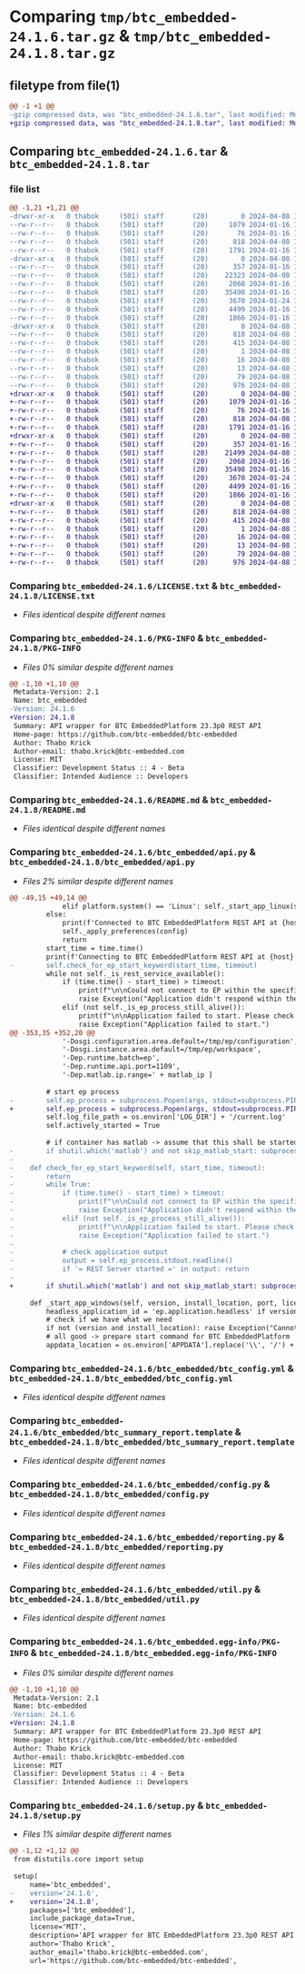 # Comparing `tmp/btc_embedded-24.1.6.tar.gz` & `tmp/btc_embedded-24.1.8.tar.gz`

## filetype from file(1)

```diff
@@ -1 +1 @@
-gzip compressed data, was "btc_embedded-24.1.6.tar", last modified: Mon Apr  8 13:55:12 2024, max compression
+gzip compressed data, was "btc_embedded-24.1.8.tar", last modified: Mon Apr  8 16:43:58 2024, max compression
```

## Comparing `btc_embedded-24.1.6.tar` & `btc_embedded-24.1.8.tar`

### file list

```diff
@@ -1,21 +1,21 @@
-drwxr-xr-x   0 thabok     (501) staff       (20)        0 2024-04-08 13:55:12.504053 btc_embedded-24.1.6/
--rw-r--r--   0 thabok     (501) staff       (20)     1079 2024-01-16 13:29:56.000000 btc_embedded-24.1.6/LICENSE.txt
--rw-r--r--   0 thabok     (501) staff       (20)       76 2024-01-16 13:29:56.000000 btc_embedded-24.1.6/MANIFEST.in
--rw-r--r--   0 thabok     (501) staff       (20)      818 2024-04-08 13:55:12.504139 btc_embedded-24.1.6/PKG-INFO
--rw-r--r--   0 thabok     (501) staff       (20)     1791 2024-01-16 13:29:56.000000 btc_embedded-24.1.6/README.md
-drwxr-xr-x   0 thabok     (501) staff       (20)        0 2024-04-08 13:55:12.503228 btc_embedded-24.1.6/btc_embedded/
--rw-r--r--   0 thabok     (501) staff       (20)      357 2024-01-16 13:29:56.000000 btc_embedded-24.1.6/btc_embedded/__init__.py
--rw-r--r--   0 thabok     (501) staff       (20)    22323 2024-04-08 13:55:04.000000 btc_embedded-24.1.6/btc_embedded/api.py
--rw-r--r--   0 thabok     (501) staff       (20)     2068 2024-01-16 13:29:56.000000 btc_embedded-24.1.6/btc_embedded/btc_config.yml
--rw-r--r--   0 thabok     (501) staff       (20)    35498 2024-01-16 13:29:56.000000 btc_embedded-24.1.6/btc_embedded/btc_summary_report.template
--rw-r--r--   0 thabok     (501) staff       (20)     3670 2024-01-24 10:47:06.000000 btc_embedded-24.1.6/btc_embedded/config.py
--rw-r--r--   0 thabok     (501) staff       (20)     4499 2024-01-16 13:29:56.000000 btc_embedded-24.1.6/btc_embedded/reporting.py
--rw-r--r--   0 thabok     (501) staff       (20)     1866 2024-01-16 13:29:56.000000 btc_embedded-24.1.6/btc_embedded/util.py
-drwxr-xr-x   0 thabok     (501) staff       (20)        0 2024-04-08 13:55:12.503928 btc_embedded-24.1.6/btc_embedded.egg-info/
--rw-r--r--   0 thabok     (501) staff       (20)      818 2024-04-08 13:55:12.000000 btc_embedded-24.1.6/btc_embedded.egg-info/PKG-INFO
--rw-r--r--   0 thabok     (501) staff       (20)      415 2024-04-08 13:55:12.000000 btc_embedded-24.1.6/btc_embedded.egg-info/SOURCES.txt
--rw-r--r--   0 thabok     (501) staff       (20)        1 2024-04-08 13:55:12.000000 btc_embedded-24.1.6/btc_embedded.egg-info/dependency_links.txt
--rw-r--r--   0 thabok     (501) staff       (20)       16 2024-04-08 13:55:12.000000 btc_embedded-24.1.6/btc_embedded.egg-info/requires.txt
--rw-r--r--   0 thabok     (501) staff       (20)       13 2024-04-08 13:55:12.000000 btc_embedded-24.1.6/btc_embedded.egg-info/top_level.txt
--rw-r--r--   0 thabok     (501) staff       (20)       79 2024-04-08 13:55:12.504368 btc_embedded-24.1.6/setup.cfg
--rw-r--r--   0 thabok     (501) staff       (20)      976 2024-04-08 13:55:09.000000 btc_embedded-24.1.6/setup.py
+drwxr-xr-x   0 thabok     (501) staff       (20)        0 2024-04-08 16:43:58.905308 btc_embedded-24.1.8/
+-rw-r--r--   0 thabok     (501) staff       (20)     1079 2024-01-16 13:29:56.000000 btc_embedded-24.1.8/LICENSE.txt
+-rw-r--r--   0 thabok     (501) staff       (20)       76 2024-01-16 13:29:56.000000 btc_embedded-24.1.8/MANIFEST.in
+-rw-r--r--   0 thabok     (501) staff       (20)      818 2024-04-08 16:43:58.905379 btc_embedded-24.1.8/PKG-INFO
+-rw-r--r--   0 thabok     (501) staff       (20)     1791 2024-01-16 13:29:56.000000 btc_embedded-24.1.8/README.md
+drwxr-xr-x   0 thabok     (501) staff       (20)        0 2024-04-08 16:43:58.904595 btc_embedded-24.1.8/btc_embedded/
+-rw-r--r--   0 thabok     (501) staff       (20)      357 2024-01-16 13:29:56.000000 btc_embedded-24.1.8/btc_embedded/__init__.py
+-rw-r--r--   0 thabok     (501) staff       (20)    21499 2024-04-08 16:39:14.000000 btc_embedded-24.1.8/btc_embedded/api.py
+-rw-r--r--   0 thabok     (501) staff       (20)     2068 2024-01-16 13:29:56.000000 btc_embedded-24.1.8/btc_embedded/btc_config.yml
+-rw-r--r--   0 thabok     (501) staff       (20)    35498 2024-01-16 13:29:56.000000 btc_embedded-24.1.8/btc_embedded/btc_summary_report.template
+-rw-r--r--   0 thabok     (501) staff       (20)     3670 2024-01-24 10:47:06.000000 btc_embedded-24.1.8/btc_embedded/config.py
+-rw-r--r--   0 thabok     (501) staff       (20)     4499 2024-01-16 13:29:56.000000 btc_embedded-24.1.8/btc_embedded/reporting.py
+-rw-r--r--   0 thabok     (501) staff       (20)     1866 2024-01-16 13:29:56.000000 btc_embedded-24.1.8/btc_embedded/util.py
+drwxr-xr-x   0 thabok     (501) staff       (20)        0 2024-04-08 16:43:58.905209 btc_embedded-24.1.8/btc_embedded.egg-info/
+-rw-r--r--   0 thabok     (501) staff       (20)      818 2024-04-08 16:43:58.000000 btc_embedded-24.1.8/btc_embedded.egg-info/PKG-INFO
+-rw-r--r--   0 thabok     (501) staff       (20)      415 2024-04-08 16:43:58.000000 btc_embedded-24.1.8/btc_embedded.egg-info/SOURCES.txt
+-rw-r--r--   0 thabok     (501) staff       (20)        1 2024-04-08 16:43:58.000000 btc_embedded-24.1.8/btc_embedded.egg-info/dependency_links.txt
+-rw-r--r--   0 thabok     (501) staff       (20)       16 2024-04-08 16:43:58.000000 btc_embedded-24.1.8/btc_embedded.egg-info/requires.txt
+-rw-r--r--   0 thabok     (501) staff       (20)       13 2024-04-08 16:43:58.000000 btc_embedded-24.1.8/btc_embedded.egg-info/top_level.txt
+-rw-r--r--   0 thabok     (501) staff       (20)       79 2024-04-08 16:43:58.905567 btc_embedded-24.1.8/setup.cfg
+-rw-r--r--   0 thabok     (501) staff       (20)      976 2024-04-08 16:43:57.000000 btc_embedded-24.1.8/setup.py
```

### Comparing `btc_embedded-24.1.6/LICENSE.txt` & `btc_embedded-24.1.8/LICENSE.txt`

 * *Files identical despite different names*

### Comparing `btc_embedded-24.1.6/PKG-INFO` & `btc_embedded-24.1.8/PKG-INFO`

 * *Files 0% similar despite different names*

```diff
@@ -1,10 +1,10 @@
 Metadata-Version: 2.1
 Name: btc_embedded
-Version: 24.1.6
+Version: 24.1.8
 Summary: API wrapper for BTC EmbeddedPlatform 23.3p0 REST API
 Home-page: https://github.com/btc-embedded/btc-embedded
 Author: Thabo Krick
 Author-email: thabo.krick@btc-embedded.com
 License: MIT
 Classifier: Development Status :: 4 - Beta
 Classifier: Intended Audience :: Developers
```

### Comparing `btc_embedded-24.1.6/README.md` & `btc_embedded-24.1.8/README.md`

 * *Files identical despite different names*

### Comparing `btc_embedded-24.1.6/btc_embedded/api.py` & `btc_embedded-24.1.8/btc_embedded/api.py`

 * *Files 2% similar despite different names*

```diff
@@ -49,15 +49,14 @@
             elif platform.system() == 'Linux': self._start_app_linux(skip_matlab_start)
         else:
             print(f'Connected to BTC EmbeddedPlatform REST API at {host}:{self._PORT_}')
             self._apply_preferences(config)
             return
         start_time = time.time()
         print(f'Connecting to BTC EmbeddedPlatform REST API at {host}:{self._PORT_}')
-        self.check_for_ep_start_keyword(start_time, timeout)
         while not self._is_rest_service_available():
             if (time.time() - start_time) > timeout:
                 print(f"\n\nCould not connect to EP within the specified timeout of {timeout} seconds. \n\n")
                 raise Exception("Application didn't respond within the defined timeout.")
             elif (not self._is_ep_process_still_alive()):
                 print(f"\n\nApplication failed to start. Please check the log file for further information:\n{self.log_file_path}\n\n")
                 raise Exception("Application failed to start.")
@@ -353,35 +352,20 @@
             '-Dosgi.configuration.area.default=/tmp/ep/configuration',
             '-Dosgi.instance.area.default=/tmp/ep/workspace',
             '-Dep.runtime.batch=ep',
             '-Dep.runtime.api.port=1109',
             '-Dep.matlab.ip.range=' + matlab_ip ]
         
         # start ep process
-        self.ep_process = subprocess.Popen(args, stdout=subprocess.PIPE, stderr=subprocess.PIPE)
+        self.ep_process = subprocess.Popen(args, stdout=subprocess.PIPE, stderr=subprocess.PIPE, text=True)
         self.log_file_path = os.environ['LOG_DIR'] + '/current.log'
         self.actively_started = True
         
         # if container has matlab -> assume that this shall be started as well
-        if shutil.which('matlab') and not skip_matlab_start: subprocess.Popen('matlab')
-
-    def check_for_ep_start_keyword(self, start_time, timeout):
-        return
-        while True:
-            if (time.time() - start_time) > timeout:
-                print(f"\n\nCould not connect to EP within the specified timeout of {timeout} seconds. \n\n")
-                raise Exception("Application didn't respond within the defined timeout.")
-            elif (not self._is_ep_process_still_alive()):
-                print(f"\n\nApplication failed to start. Please check the log file for further information:\n{self.log_file_path}\n\n")
-                raise Exception("Application failed to start.")
-        
-            # check application output
-            output = self.ep_process.stdout.readline()
-            if '= REST Server started =' in output: return
-            
+        if shutil.which('matlab') and not skip_matlab_start: subprocess.Popen('matlab', text=True)
 
     def _start_app_windows(self, version, install_location, port, license_location, lic, config):
         headless_application_id = 'ep.application.headless' if version < '23.3p0' else 'ep.application.headless.HeadlessApplication'
         # check if we have what we need
         if not (version and install_location): raise Exception("Cannot start BTC EmbeddedPlatform. Arguments version and install_location or install_root directory must be specified or configured in a config file (installationRoot)")
         # all good -> prepare start command for BTC EmbeddedPlatform
         appdata_location = os.environ['APPDATA'].replace('\\', '/') + f"/BTC/ep/{version}/"
```

### Comparing `btc_embedded-24.1.6/btc_embedded/btc_config.yml` & `btc_embedded-24.1.8/btc_embedded/btc_config.yml`

 * *Files identical despite different names*

### Comparing `btc_embedded-24.1.6/btc_embedded/btc_summary_report.template` & `btc_embedded-24.1.8/btc_embedded/btc_summary_report.template`

 * *Files identical despite different names*

### Comparing `btc_embedded-24.1.6/btc_embedded/config.py` & `btc_embedded-24.1.8/btc_embedded/config.py`

 * *Files identical despite different names*

### Comparing `btc_embedded-24.1.6/btc_embedded/reporting.py` & `btc_embedded-24.1.8/btc_embedded/reporting.py`

 * *Files identical despite different names*

### Comparing `btc_embedded-24.1.6/btc_embedded/util.py` & `btc_embedded-24.1.8/btc_embedded/util.py`

 * *Files identical despite different names*

### Comparing `btc_embedded-24.1.6/btc_embedded.egg-info/PKG-INFO` & `btc_embedded-24.1.8/btc_embedded.egg-info/PKG-INFO`

 * *Files 0% similar despite different names*

```diff
@@ -1,10 +1,10 @@
 Metadata-Version: 2.1
 Name: btc-embedded
-Version: 24.1.6
+Version: 24.1.8
 Summary: API wrapper for BTC EmbeddedPlatform 23.3p0 REST API
 Home-page: https://github.com/btc-embedded/btc-embedded
 Author: Thabo Krick
 Author-email: thabo.krick@btc-embedded.com
 License: MIT
 Classifier: Development Status :: 4 - Beta
 Classifier: Intended Audience :: Developers
```

### Comparing `btc_embedded-24.1.6/setup.py` & `btc_embedded-24.1.8/setup.py`

 * *Files 1% similar despite different names*

```diff
@@ -1,12 +1,12 @@
 from distutils.core import setup
 
 setup(
     name='btc_embedded',
-    version='24.1.6',
+    version='24.1.8',
     packages=['btc_embedded'],
     include_package_data=True,
     license='MIT',
     description='API wrapper for BTC EmbeddedPlatform 23.3p0 REST API',
     author='Thabo Krick',
     author_email='thabo.krick@btc-embedded.com',
     url='https://github.com/btc-embedded/btc-embedded',
```

